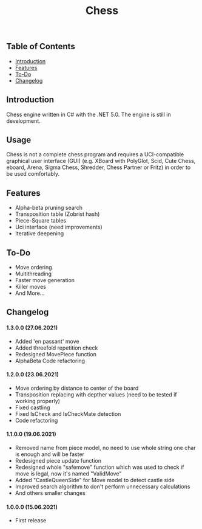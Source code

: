 <h1 align="center"> Chess </h1> <br>

## Table of Contents

- [Introduction](#introduction)
- [Features](#features)
- [To-Do](#to-do)
- [Changelog](#changelog)

## Introduction

Chess engine written in C# with the .NET 5.0. The engine is still in development.

## Usage

Chess is not a complete chess program and requires a UCI-compatible graphical user interface (GUI) (e.g. XBoard with PolyGlot, Scid, Cute Chess, eboard, Arena, Sigma Chess, Shredder, Chess Partner or Fritz) in order to be used comfortably.

## Features

* Alpha-beta pruning search
* Transposition table (Zobrist hash)
* Piece-Square tables
* Uci interface (need improvements)
* Iterative deepening

## To-Do

* Move ordering
* Multithreading
* Faster move generation
* Killer moves
* And More...

## Changelog

#### 1.3.0.0 (27.06.2021)
* Added 'en passant' move
* Added threefold repetition check
* Redesigned MovePiece function
* AlphaBeta Code refactoring

#### 1.2.0.0 (23.06.2021)
* Move ordering by distance to center of the board
* Transposition replacing with depther values (need to be tested if working properly)
* Fixed castling
* Fixed IsCheck and IsCheckMate detection
* Code refactoring

#### 1.1.0.0 (19.06.2021)
* Removed name from piece model, no need to use whole string one char is enough and will be faster
* Redesigned piece update function
* Redesigned whole "safemove" function which was used to check if move is legal, now it's named "ValidMove"
* Added "CastleQueenSide" for Move model to detect castle side
* Improved search algorithm to don't perform unnecessary calculations
* And others smaller changes

#### 1.0.0.0 (15.06.2021)
* First release
